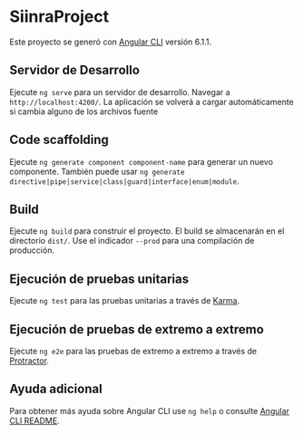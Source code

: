 # SiinraProject

Este proyecto se generó con [Angular CLI](https://github.com/angular/angular-cli) versión 6.1.1.

## Servidor de Desarrollo

Ejecute `ng serve` para un servidor de desarrollo. Navegar a `http://localhost:4200/`. La aplicación se volverá a cargar automáticamente si cambia alguno de los archivos fuente

## Code scaffolding

Ejecute `ng generate component component-name` para generar un nuevo componente. También puede usar `ng generate directive|pipe|service|class|guard|interface|enum|module`.

## Build

Ejecute `ng build` para construir el proyecto. El build se almacenarán en el directorio `dist/`. Use el indicador `--prod` para una compilación de producción.

## Ejecución de pruebas unitarias

Ejecute `ng test` para las pruebas unitarias a través de [Karma](https://karma-runner.github.io).

## Ejecución de pruebas de extremo a extremo

Ejecute `ng e2e` para las pruebas de extremo a extremo a través de [Protractor](http://www.protractortest.org/).

## Ayuda adicional

Para obtener más ayuda sobre Angular CLI use `ng help` o consulte [Angular CLI README](https://github.com/angular/angular-cli/blob/master/README.md).
